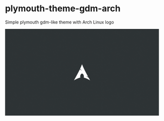 # plymouth-theme-gdm-arch
Simple plymouth gdm-like theme with Arch Linux logo

![Screenshot](./screenshot.png)

